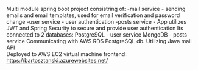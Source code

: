 Multi module spring boot project 
consistring of:
-mail service - sending emails and email templates, used for email verification and password change
-user service - user authentication
-posts service - 
App utilizes JWT and Spring Security to secure and provide user authentication
Its connected to 2 databases:
PostgreSQL - user service
MongoDB - posts service
Communicating with AWS RDS PostgreSQL db. Utilizing Java mail API  
Deployed to AWS EC2 virtual machine
frontend: https://bartosztanski.azurewebsites.net/
